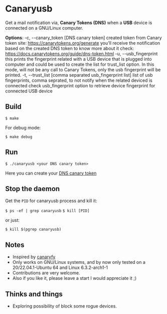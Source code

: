 # Canaryusb 

Get a mail notification via, **Canary Tokens (DNS)** when a **USB** device is connected on a GNU/Linux computer.

**Options**:
-c, --canary_token [DNS canary token]
                created token from Canary token site: https://canarytokens.org/generate
                you'll receive the notification based on the created DNS token
                to know more about it check: https://docs.canarytokens.org/guide/dns-token.html
-u, --usb_fingerprint
                this prints the fingerprint related with a USB device that is plugged into computer
                and could be used to create the list for trust_list option.
                In this mode, will not be any call to Canary Tokens, only the usb fingerprint will be printed.
-t, --trust_list [comma separated usb_fingerprint list]
                list of usb fingerprints, comma seprated, to not notify when the related deviced is connected
                check usb_fingerprint option to retrieve device fingerprint for connected USB device

## Build

`$ make`

For debug mode:

`$ make debug`

## Run

`$ ./canaryusb <your DNS canary token>`

Here you can create your [DNS canary token](https://canarytokens.org/generate)

## Stop the daemon

Get the `PID` for canaryusb process and kill it:

`$ ps -ef | grep canaryusb`
`$ kill [PID]`

or just:

`$ kill $(pgrep canaryusb)`

## Notes

- Inspired by [canaryfy](https://github.com/thinkst/canaryfy)
- Only works on GNU/Linux systems, and by now only tested on a 20/22.04.1-Ubuntu 64 and Linux 6.3.2-arch1-1
- Contributions are very welcome.
- Also if you like it, please leave a start I would appreciate it ;)

## Thinks and things

- Exploring possibility of block some rogue devices.
